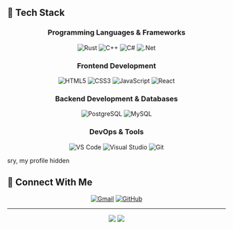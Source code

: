 ## 🌙 Tech Stack

<div align="center" style="border-radius: 10px;">

### Programming Languages & Frameworks

![Rust](https://img.shields.io/badge/Rust-%23000000.svg?style=for-the-badge&logo=rust&logoColor=white&logoWidth=30)
![C++](https://img.shields.io/badge/C++-%2300599C.svg?style=for-the-badge&logo=c%2B%2B&logoColor=white)
![C#](https://img.shields.io/badge/C%23-%23239120.svg?style=for-the-badge&logo=c-sharp&logoColor=white)
![.Net](https://img.shields.io/badge/.NET-5C2D91?style=for-the-badge&logo=.net&logoColor=white)

### Frontend Development

![HTML5](https://img.shields.io/badge/HTML5-%23E34F26.svg?style=for-the-badge&logo=html5&logoColor=white)
![CSS3](https://img.shields.io/badge/CSS3-%231572B6.svg?style=for-the-badge&logo=css3&logoColor=white)
![JavaScript](https://img.shields.io/badge/JavaScript-%23323330.svg?style=for-the-badge&logo=javascript&logoColor=%23F7DF1E)
![React](https://img.shields.io/badge/React-%2320232a.svg?style=for-the-badge&logo=react&logoColor=%2361DAFB)

### Backend Development & Databases

![PostgreSQL](https://img.shields.io/badge/PostgreSQL-%23316192.svg?style=for-the-badge&logo=postgresql&logoColor=white)
![MySQL](https://img.shields.io/badge/MySQL-%2300758F.svg?style=for-the-badge&logo=mysql&logoColor=white)

### DevOps & Tools

![VS Code](https://img.shields.io/badge/VS%20Code-0078d7.svg?style=for-the-badge&logo=visual-studio-code&logoColor=white)
![Visual Studio](https://img.shields.io/badge/Visual%20Studio-5C2D91.svg?style=for-the-badge&logo=visual-studio&logoColor=white)
![Git](https://img.shields.io/badge/Git-%23F05033.svg?style=for-the-badge&logo=git&logoColor=white)

</div>                                                                                                                  sry, my profile hidden

## 🌌 Connect With Me

<div align="center" style="border-radius: 10px;">

[![Gmail](https://img.shields.io/badge/-Gmail-D14836?style=for-the-badge&logo=gmail&logoColor=white)](mailto:luynrs@gmail.com)
[![GitHub](https://img.shields.io/badge/-GitHub-181717?style=for-the-badge&logo=github&logoColor=white)](https://github.com/luynrs)

</div>

---

<div align="center">
  <img src="https://capsule-render.vercel.app/api?type=waving&color=0D1117&customColorList=6,12,19,20,21&height=100&section=footer&text=🌙&fontSize=50&fontColor=8A89C0&animation=fadeIn"/>
  
  <img src="https://komarev.com/ghpvc/?username=luynrs&color=8A89C0&style=for-the-badge&label=PROFILE+VIEWS"/>
</div>

